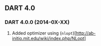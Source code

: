 ## DART 4.0

### DART 4.0.0 (2014-0X-XX)

1. Added optimizer using (`nlopt`)[http://ab-initio.mit.edu/wiki/index.php/NLopt]
